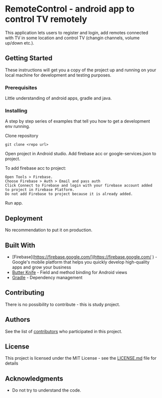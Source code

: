 # RemoteControl - android app to control TV remotely

This application lets users to register and login, add remotes connected with TV in some location and control TV (changin channels, volume up/down etc.).

## Getting Started

These instructions will get you a copy of the project up and running on your local machine for development and testing purposes.

### Prerequisites

Little understanding of android apps, gradle and java.

### Installing

A step by step series of examples that tell you how to get a development env running.


Clone repository
```
git clone <repo url>
```

Open project in Android studio.
Add firebase acc or google-services.json to project.

To add firebase acc to project:
```
Open Tools > Firebase.
Choose Firebase > Auth > Email and pass auth
Click Connect to Firebase and login with your firebase account added to project in Firebase Platform.
Do not add Firebase to project because it is already added.
```

Run app.

## Deployment

No recommendation to put it on production.

## Built With

* [Firebase](https://firebase.google.com/](https://firebase.google.com/ ) -  Google's mobile platform that helps you quickly develop high-quality apps and grow your business
* [Butter Knife](http://jakewharton.github.io/butterknife/) - Field and method binding for Android views
* [Gradle](https://gradle.org/) - Dependency management

## Contributing

There is no possibility to contribute - this is study project.

## Authors

See the list of [contributors](https://github.com/jacekkulis/RemoteControl/graphs/contributors) who participated in this project.

## License

This project is licensed under the MIT License - see the [LICENSE.md](LICENSE.md) file for details

## Acknowledgments

* Do not try to understand the code.
